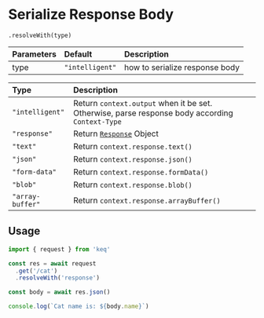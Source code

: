 # Serialize Response Body

[Response MDN]: https://developer.mozilla.org/en-US/docs/Web/API/Response

`.resolveWith(type)`

| **Parameters** | **Default**     | **Description**                |
| :------------- | :-------------- | :----------------------------- |
| type           | `"intelligent"` | how to serialize response body |

| **Type**         | **Description**                                                                                 |
| :--------------- | :---------------------------------------------------------------------------------------------- |
| `"intelligent"`  | Return `context.output` when it be set. Otherwise, parse response body according `Context-Type` |
| `"response"`     | Return [`Response`][Response MDN] Object                                                        |
| `"text"`         | Return `context.response.text()`                                                                |
| `"json"`         | Return `context.response.json()`                                                                |
| `"form-data"`    | Return `context.response.formData()`                                                            |
| `"blob"`         | Return `context.response.blob()`                                                                |
| `"array-buffer"` | Return `context.response.arrayBuffer()`                                                         |

## Usage

<!-- prettier-ignore -->
```typescript
import { request } from 'keq'

const res = await request
  .get('/cat')
  .resolveWith('response')

const body = await res.json()

console.log(`Cat name is: ${body.name}`)
```
